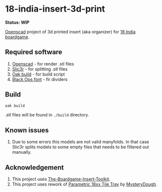 #     18-india-insert-3d-print

**Status: WIP**

[Openscad](https://openscad.org/) project of 3d printed insert (aka organizer) for [18 India boardgame](https://boardgamegeek.com/boardgame/344937/18-india).

## Required software

1. [Openscad](https://openscad.org/) - for render .stl files
1. [Slic3r](https://slic3r.org/) - for splitting .stl files
1. [Oak build](https://github.com/kirillsulim/oak-build) - for build script
1. [Black Ops font](https://fonts.google.com/specimen/Black+Ops+One) - fir dividers

## Build

```sh
oak build
```

.stl files will be found in `./build` directory.

## Known issues

1. Due to some errors this models are not valid manyfolds. In that case Slic3r splits models to some empty files that needs to be filtered out manually.


## Acknowledgement

1. This project uses [The-Boardgame-Insert-Toolkit](https://github.com/dppdppd/The-Boardgame-Insert-Toolkit).
2. This project uses rework of [Parametric 18xx Tile Tray](https://www.thingiverse.com/thing:4594612) by [MysteryDough](https://www.thingiverse.com/mysterydough/designs).

